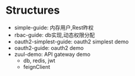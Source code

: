 
Structures
==========

+ simple-guide: 内存用户,Rest昨权
+ rbac-guide: db实现,动态权限分配
+ oauth2-simplest-guide: oauth2 simplest demo
+ oauth2-guide: oauth2 demo
+ zuul-demo: API gateway demo
  - db, redis, jwt
  - feignClient
  